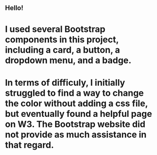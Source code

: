 ## Hello!
# I used several Bootstrap components in this project, including a card, a button, a dropdown menu, and a badge. 
# In terms of difficuly, I initially struggled to find a way to change the color without adding a css file, but eventually found a helpful page on W3. The Bootstrap website did not provide as much assistance in that regard. 
